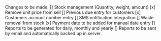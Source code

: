 Changes to be made:
[] Stock management (Quantity, weight, amount)
[x] Remove unit price from sell
[] Previous due entry for customers
[x] Customers account number entry
[] SMS notification integration
[] Waste removal from stock
[x] Payment date to be added for manual date entry
[] Reports to be generated for daily, monthly and yearly
[] Reports to be sent by email and automatically backed up in server.
